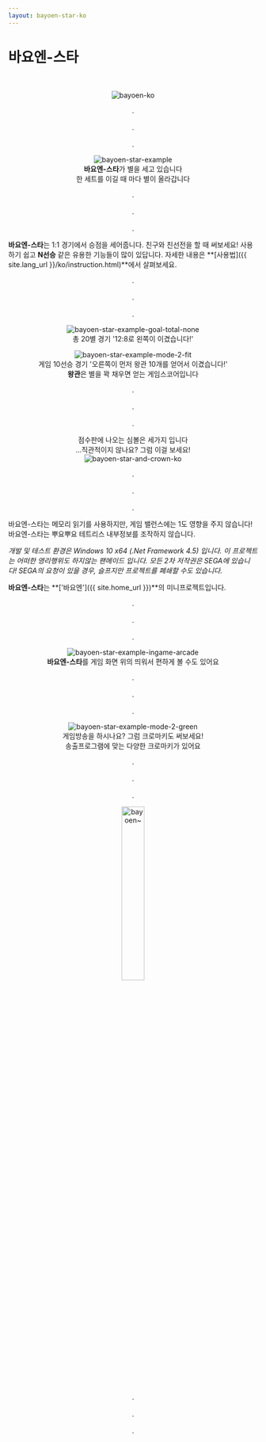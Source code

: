 ```yaml
---
layout: bayoen-star-ko
---
```


# 바요엔-스타

<br/>
<p align="center">
    <img src="{{ site.lang_url }}/res/bayoen-ko.png" class="box" alt="bayoen-ko"/>
</p>

<p align="center">
.<br/><br/>
.<br/><br/>
.
</p>

<p align="center">
    <img src="{{ site.lang_url }}/res/bayoen-star-example.png" class="shadow-box" alt="bayoen-star-example"/>
    <br/><span><strong>바요엔-스타</strong>가 별을 세고 있습니다</span>
    <br/><span>한 세트를 이길 때 마다 별이 올라갑니다</span>
</p>

<p align="center">
.<br/><br/>
.<br/><br/>
.
</p>

**바요엔-스타**는 1:1 경기에서 승점을 세어줍니다.
친구와 친선전을 할 때 써보세요!
사용하기 쉽고 **N선승** 같은 유용한 기능들이 많이 있답니다.
자세한 내용은 **[사용법]({{ site.lang_url }}/ko/instruction.html)**에서 살펴보세요.

<p align="center">
.<br/><br/>
.<br/><br/>
.
</p>

<p align="center">
    <img src="{{ site.lang_url }}/res/bayoen-star-example-goal-total-none.png" class="shadow-box" alt="bayoen-star-example-goal-total-none"/>
    <br/><span>총 20별 경기 '12:8로 왼쪽이 이겼습니다!'</span>
</p>

<p align="center">
    <img src="{{ site.lang_url }}/res/bayoen-star-example-mode-2-fit.png" class="shadow-box" alt="bayoen-star-example-mode-2-fit"/>
    <br/><span>게임 10선승 경기 '오른쪽이 먼저 왕관 10개를 얻어서 이겼습니다!'</span>
    <br/><span><strong>왕관</strong>은 별을 꽉 채우면 얻는 게임스코어입니다</span>
</p>

<p align="center">
.<br/><br/>
.<br/><br/>
.
</p>

<p align="center">
    <span>점수판에 나오는 심볼은 세가지 입니다</span>
    <br/><span>...직관적이지 않나요? 그럼 이걸 보세요!</span>
    <br/><img src="{{ site.lang_url }}/res/bayoen-star-and-crown-ko.png" class="box" alt="bayoen-star-and-crown-ko"/>
</p>

<p align="center">
.<br/><br/>
.<br/><br/>
.
</p>

바요엔-스타는 메모리 읽기를 사용하지만, 게임 밸런스에는 1도 영향을 주지 않습니다!
바요엔-스타는 뿌요뿌요 테트리스 내부정보를 조작하지 않습니다.

_개발 및 테스트 환경은 Windows 10 x64 (.Net Framework 4.5) 입니다. 이 프로젝트는 어떠한 영리행위도 하지않는 팬메이드 입니다. 모든 2차 저작권은 SEGA에 있습니다! SEGA의 요청이 있을 경우, 슬프지만 프로젝트를 폐쇄할 수도 있습니다._

**바요엔-스타**는 **['바요엔']({{ site.home_url }})**의 미니프로젝트입니다.

<p align="center">
.<br/><br/>
.<br/><br/>
.
</p>

<p align="center">
    <img src="{{ site.lang_url }}/res/bayoen-star-example-ingame-arcade.png" class="shadow-box" alt="bayoen-star-example-ingame-arcade"/>
    <br/><span><strong>바요엔-스타</strong>를 게임 화면 위의 띄워서 편하게 볼 수도 있어요</span>
</p>

<p align="center">
.<br/><br/>
.<br/><br/>
.
</p>

<p align="center">
    <img src="{{ site.lang_url }}/res/bayoen-star-example-mode-2-green.png" class="shadow-box" alt="bayoen-star-example-mode-2-green"/>
    <br/><span>게임방송을 하시나요? 그럼 크로마키도 써보세요!</span>
    <br/><span>송출프로그램에 맞는 다양한 크로마키가 있어요</span>
</p>

<p align="center">
.<br/><br/>
.<br/><br/>
.
</p>

<p align="center">
   <img src="{{ site.lang_url }}/res/dailycarbuncle_kirbuncle.png" class="box" width="30%" alt="bayoen~"/>
</p>

<p align="center">
.<br/><br/>
.<br/><br/>
.
</p>